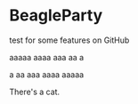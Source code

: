 # BeagleParty

test for some features on GitHub

aaaaa
aaaa
aaa
aa
a

a
aa
aaa
aaaa
aaaaa



There's a cat.
